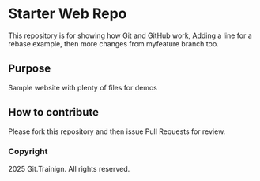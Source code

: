 # Starter Web Repo

This repository is for showing how Git and GitHub work, Adding a line for a rebase example, then more changes from myfeature branch too.

## Purpose

Sample website with plenty of files for demos

## How to contribute

Please fork this repository and then issue Pull Requests for review.

### Copyright

2025 Git.Trainign. All rights reserved.
